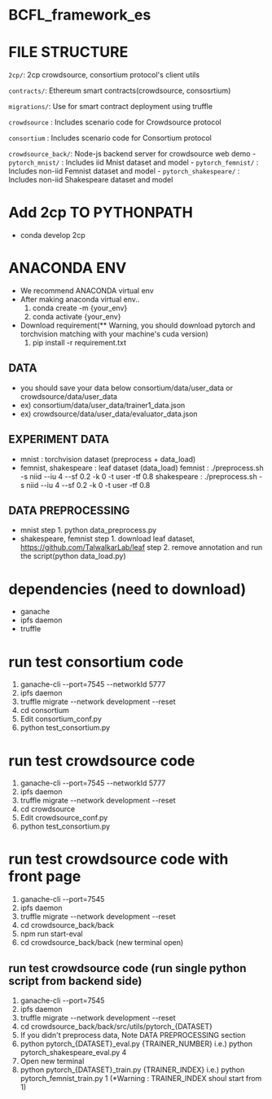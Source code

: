 # BCFL_framework_es

# FILE STRUCTURE
`2cp/`: 2cp crowdsource, consortium protocol's client utils

`contracts/`: Ethereum smart contracts(crowdsource, consosrtium)

`migrations/`: Use for smart contract deployment using truffle

`crowdsource` : Includes scenario code for Crowdsource protocol

`consortium` : Includes scenario code for Consortium protocol

`crowdsource_back/`: Node-js backend server for crowdsource web demo
    - `pytorch_mnist/` : Includes iid Mnist dataset and model
    - `pytorch_femnist/` : Includes non-iid Femnist dataset and model
    - `pytorch_shakespeare/` : Includes non-iid Shakespeare dataset and model

# Add 2cp TO PYTHONPATH
- conda develop 2cp

# ANACONDA ENV
- We recommend ANACONDA virtual env
- After making anaconda virtual env..
    1. conda create -m {your_env}
    2. conda activate {your_env}
- Download requirement(** Warning, you should download pytorch and torchvision matching with your machine's cuda version)
    1. pip install -r requirement.txt

## DATA
- you should save your data below consortium/data/user_data or crowdsource/data/user_data
- ex) consortium/data/user_data/trainer1_data.json
- ex)  crowdsource/data/user_data/evaluator_data.json

## EXPERIMENT DATA
- mnist : torchvision dataset (preprocess + data_load)
- femnist, shakespeare : leaf dataset (data_load)
    femnist : ./preprocess.sh -s niid --iu 4 --sf 0.2  -k 0 -t user -tf 0.8
    shakespeare : ./preprocess.sh -s niid --iu 4 --sf 0.2 -k 0 -t user -tf 0.8

## DATA PREPROCESSING
- mnist
    step 1. python data_preprocess.py
- shakespeare, femnist 
    step 1. download leaf dataset, https://github.com/TalwalkarLab/leaf
    step 2. remove annotation and run the script(python data_load.py)

# dependencies (need to download)
- ganache
- ipfs daemon
- truffle




# run test consortium code
1. ganache-cli --port=7545 --networkId 5777
2. ipfs daemon
3. truffle migrate --network development --reset
4. cd consortium
5. Edit consortium_conf.py
6. python test_consortium.py

# run test crowdsource code
1. ganache-cli --port=7545 --networkId 5777
2. ipfs daemon
3. truffle migrate --network development --reset
4. cd crowdsource
5. Edit crowdsource_conf.py
6. python test_consortium.py

# run test crowdsource code with front page
1. ganache-cli --port=7545
2. ipfs daemon
3. truffle migrate --network development --reset
4. cd crowdsource_back/back
5. npm run start-eval
6. cd crowdsource_back/back (new terminal open)

## run test crowdsource code (run single python script from backend side)
1. ganache-cli --port=7545
2. ipfs daemon
3. truffle migrate --network development --reset
4. cd crowdsource_back/back/src/utils/pytorch_{DATASET}
5. If you didn't preprocess data, Note DATA PREPROCESSING section
6. python pytorch_{DATASET}_eval.py {TRAINER_NUMBER}
        i.e.) python pytorch_shakespeare_eval.py 4
7. Open new terminal
8. python pytorch_{DATASET}_train.py {TRAINER_INDEX}
    i.e.) python pytorch_femnist_train.py 1 
        (*Warning : TRAINER_INDEX shoul start from 1)


